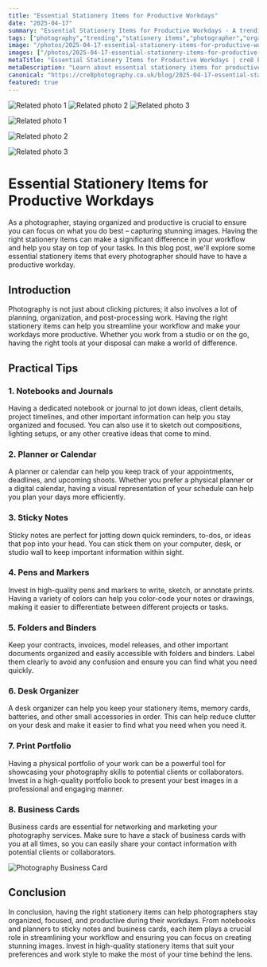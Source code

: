 ```yaml
---
title: "Essential Stationery Items for Productive Workdays"
date: "2025-04-17"
summary: "Essential Stationery Items for Productive Workdays - A trending topic in photography."
tags: ["photography","trending","stationery items","photographer","organization","productivity","notebooks","planner","sticky notes","pens","folders","desk organizer"]
image: "/photos/2025-04-17-essential-stationery-items-for-productive-workdays-1.jpg"
images: ["/photos/2025-04-17-essential-stationery-items-for-productive-workdays-1.jpg","/photos/2025-04-17-essential-stationery-items-for-productive-workdays-2.jpg","/photos/2025-04-17-essential-stationery-items-for-productive-workdays-3.jpg"]
metaTitle: "Essential Stationery Items for Productive Workdays | cre8 Photography"
metaDescription: "Learn about essential stationery items for productive workdays in photography with practical tips and insights."
canonical: "https://cre8photography.co.uk/blog/2025-04-17-essential-stationery-items-for-productive-workdays"
featured: true
---
```


<!-- Gallery as HTML -->

<div class="grid grid-cols-1 sm:grid-cols-2 md:grid-cols-3 gap-4">
  <img src="/photos/2025-04-17-essential-stationery-items-for-productive-workdays-1.jpg" alt="Related photo 1" class="w-full rounded-lg" />
<img src="/photos/2025-04-17-essential-stationery-items-for-productive-workdays-2.jpg" alt="Related photo 2" class="w-full rounded-lg" />
<img src="/photos/2025-04-17-essential-stationery-items-for-productive-workdays-3.jpg" alt="Related photo 3" class="w-full rounded-lg" />
</div>


<!-- Gallery as Markdown -->
![Related photo 1](/photos/2025-04-17-essential-stationery-items-for-productive-workdays-1.jpg)


![Related photo 2](/photos/2025-04-17-essential-stationery-items-for-productive-workdays-2.jpg)


![Related photo 3](/photos/2025-04-17-essential-stationery-items-for-productive-workdays-3.jpg)



# Essential Stationery Items for Productive Workdays

As a photographer, staying organized and productive is crucial to ensure you can focus on what you do best – capturing stunning images. Having the right stationery items can make a significant difference in your workflow and help you stay on top of your tasks. In this blog post, we'll explore some essential stationery items that every photographer should have to have a productive workday.

## Introduction

Photography is not just about clicking pictures; it also involves a lot of planning, organization, and post-processing work. Having the right stationery items can help you streamline your workflow and make your workdays more productive. Whether you work from a studio or on the go, having the right tools at your disposal can make a world of difference.

## Practical Tips

### 1. **Notebooks and Journals**
Having a dedicated notebook or journal to jot down ideas, client details, project timelines, and other important information can help you stay organized and focused. You can also use it to sketch out compositions, lighting setups, or any other creative ideas that come to mind.

### 2. **Planner or Calendar**
A planner or calendar can help you keep track of your appointments, deadlines, and upcoming shoots. Whether you prefer a physical planner or a digital calendar, having a visual representation of your schedule can help you plan your days more efficiently.

### 3. **Sticky Notes**
Sticky notes are perfect for jotting down quick reminders, to-dos, or ideas that pop into your head. You can stick them on your computer, desk, or studio wall to keep important information within sight.

### 4. **Pens and Markers**
Invest in high-quality pens and markers to write, sketch, or annotate prints. Having a variety of colors can help you color-code your notes or drawings, making it easier to differentiate between different projects or tasks.

### 5. **Folders and Binders**
Keep your contracts, invoices, model releases, and other important documents organized and easily accessible with folders and binders. Label them clearly to avoid any confusion and ensure you can find what you need quickly.

### 6. **Desk Organizer**
A desk organizer can help you keep your stationery items, memory cards, batteries, and other small accessories in order. This can help reduce clutter on your desk and make it easier to find what you need when you need it.

### 7. **Print Portfolio**
Having a physical portfolio of your work can be a powerful tool for showcasing your photography skills to potential clients or collaborators. Invest in a high-quality portfolio book to present your best images in a professional and engaging manner.

### 8. **Business Cards**
Business cards are essential for networking and marketing your photography services. Make sure to have a stack of business cards with you at all times, so you can easily share your contact information with potential clients or collaborators.

![Photography Business Card](/path/to/business-card.jpg)

## Conclusion

In conclusion, having the right stationery items can help photographers stay organized, focused, and productive during their workdays. From notebooks and planners to sticky notes and business cards, each item plays a crucial role in streamlining your workflow and ensuring you can focus on creating stunning images. Invest in high-quality stationery items that suit your preferences and work style to make the most of your time behind the lens.

